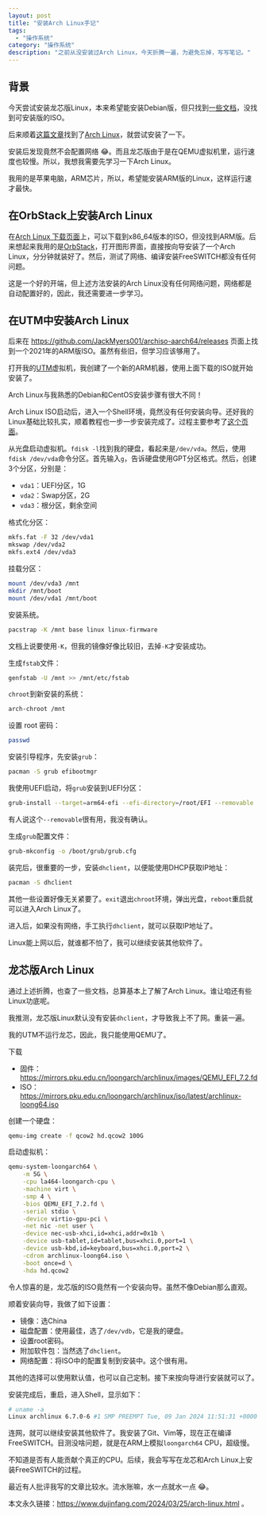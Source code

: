 ```yaml
---
layout: post
title: "安装Arch Linux手记"
tags:
  - "操作系统"
category: "操作系统"
description: "之前从没安装过Arch Linux，今天折腾一遍，为避免忘掉，写写笔记。"
---
```


## 背景

今天尝试安装龙芯版Linux，本来希望能安装Debian版，但只找到[一些文档](https://wiki.debian.org/LoongArch)，没找到可安装版的ISO。

后来顺着[这篇文章](https://zhuanlan.zhihu.com/p/626169693)找到了[Arch Linux](https://archlinux.org/)，就尝试安装了一下。

安装后发现竟然不会配置网络 😂。而且龙芯版由于是在QEMU虚拟机里，运行速度也较慢。所以，我想我需要先学习一下Arch Linux。

我用的是苹果电脑，ARM芯片，所以，希望能安装ARM版的Linux，这样运行速才最快。

## 在OrbStack上安装Arch Linux

在[Arch Linux 下载页面](https://archlinux.org/download/)上，可以下载到x86_64版本的ISO，但没找到ARM版。后来想起来我用的是[OrbStack](https://orbstack.dev/)，打开图形界面，直接按向导安装了一个Arch Linux，分分钟就装好了。然后，测试了网络、编译安装FreeSWITCH都没有任何问题。

这是一个好的开端，但上述方法安装的Arch Linux没有任何网络问题，网络都是自动配置好的，因此，我还需要进一步学习。

## 在UTM中安装Arch Linux

后来在 <https://github.com/JackMyers001/archiso-aarch64/releases> 页面上找到一个2021年的ARM版ISO。虽然有些旧，但学习应该够用了。

打开我的[UTM](https://mac.getutm.app/)虚拟机，我创建了一个新的ARM机器，使用上面下载的ISO就开始安装了。

Arch Linux与我熟悉的Debian和CentOS安装步骤有很大不同！

Arch Linux ISO启动后，进入一个Shell环境，竟然没有任何安装向导。还好我的Linux基础比较扎实，顺着教程也一步一步安装完成了。过程主要参考了[这个页面](https://wiki.archlinuxcn.org/wiki/安装指南)。

从光盘启动虚拟机。`fdisk -l`找到我的硬盘，看起来是`/dev/vda`。然后，使用`fdisk /dev/vda`命令分区。首先输入`g`，告诉硬盘使用GPT分区格式。然后，创建3个分区，分别是：

- `vda1`：UEFI分区，1G
- `vda2`：Swap分区，2G
- `vda3`：根分区，剩余空间

格式化分区：

```sh
mkfs.fat -F 32 /dev/vda1
mkswap /dev/vda2
mkfs.ext4 /dev/vda3
```

挂载分区：

```sh
mount /dev/vda3 /mnt
mkdir /mnt/boot
mount /dev/vda1 /mnt/boot
```

安装系统。

```sh
pacstrap -K /mnt base linux linux-firmware
```

文档上说要使用`-K`，但我的镜像好像比较旧，去掉`-K`才安装成功。

生成`fstab`文件：

```sh
genfstab -U /mnt >> /mnt/etc/fstab
```

`chroot`到新安装的系统：

```sh
arch-chroot /mnt
```

设置 root 密码：

```sh
passwd
```

安装引导程序，先安装`grub`：

```sh
pacman -S grub efibootmgr
```

我使用UEFI启动，将`grub`安装到UEFI分区：

```sh
grub-install --target=arm64-efi --efi-directory=/root/EFI --removable
```

有人说这个`--removable`很有用，我没有确认。

生成`grub`配置文件：

```sh
grub-mkconfig -o /boot/grub/grub.cfg
```

装完后，很重要的一步，安装`dhclient`，以便能使用DHCP获取IP地址：

```sh
pacman -S dhclient
```

其他一些设置好像无关紧要了。`exit`退出`chroot`环境，弹出光盘，`reboot`重启就可以进入Arch Linux了。

进入后，如果没有网络，手工执行`dhclient`，就可以获取IP地址了。

Linux能上网以后，就谁都不怕了，我可以继续安装其他软件了。

## 龙芯版Arch Linux

通过上述折腾，也查了一些文档，总算基本上了解了Arch Linux。谁让咱还有些Linux功底呢。

我推测，龙芯版Linux默认没有安装`dhclient`，才导致我上不了网。重装一遍。

我的UTM不运行龙芯，因此，我只能使用QEMU了。

下载

- 固件：<https://mirrors.pku.edu.cn/loongarch/archlinux/images/QEMU_EFI_7.2.fd>
- ISO：<https://mirrors.pku.edu.cn/loongarch/archlinux/iso/latest/archlinux-loong64.iso>


创建一个硬盘：

```sh
qemu-img create -f qcow2 hd.qcow2 100G
```

启动虚拟机：

```sh
qemu-system-loongarch64 \
    -m 5G \
    -cpu la464-loongarch-cpu \
    -machine virt \
    -smp 4 \
    -bios QEMU_EFI_7.2.fd \
    -serial stdio \
    -device virtio-gpu-pci \
    -net nic -net user \
    -device nec-usb-xhci,id=xhci,addr=0x1b \
    -device usb-tablet,id=tablet,bus=xhci.0,port=1 \
    -device usb-kbd,id=keyboard,bus=xhci.0,port=2 \
    -cdrom archlinux-loong64.iso \
    -boot once=d \
    -hda hd.qcow2
```

令人惊喜的是，龙芯版的ISO竟然有一个安装向导。虽然不像Debian那么直观。

顺着安装向导，我做了如下设置：

- 镜像：选China
- 磁盘配置：使用最佳，选了`/dev/vdb`，它是我的硬盘。
- 设置root密码。
- 附加软件包：当然选了`dhclient`。
- 网络配置：将ISO中的配置复制到安装中。这个很有用。

其他的选择可以使用默认值，也可以自己定制。接下来按向导进行安装就可以了。

安装完成后，重启，进入Shell，显示如下：

```sh
# uname -a
Linux archlinux 6.7.0-6 #1 SMP PREEMPT Tue, 09 Jan 2024 11:51:31 +0000 loongarch64 GNU/Linux
```

连网，就可以继续安装其他软件了。我安装了Git、Vim等，现在正在编译FreeSWITCH。目测没啥问题，就是在ARM上模拟`loongarch64` CPU，超级慢。

不知道是否有人能贡献个真正的CPU。后续，我会写写在龙芯和Arch Linux上安装FreeSWITCH的过程。

最近有人批评我写的文章比较水。流水账嘛，水一点就水一点 😂。

本文永久链接：<https://www.dujinfang.com/2024/03/25/arch-linux.html> 。
